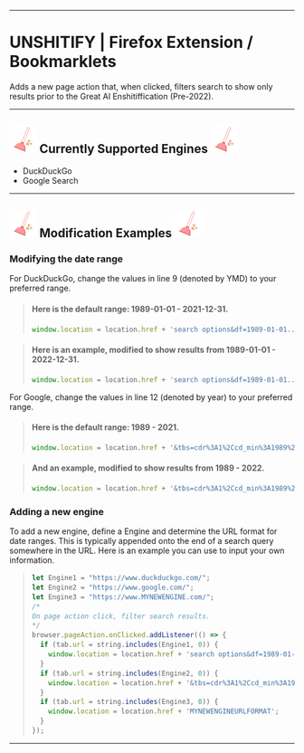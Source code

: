 <hr />

# **UNSHITIFY** | Firefox Extension / Bookmarklets


Adds a new page action that, when clicked, filters search to show only results prior to the Great AI Enshitiffication (Pre-2022).
<hr />

## ![An icon of a plunger.](https://github.com/symphonymarie/Unshitify/blob/main/icons/unshit-48.png)  Currently Supported Engines ![An icon of a plunger.](https://github.com/symphonymarie/Unshitify/blob/main/icons/unshit-48.png) 
* DuckDuckGo
* Google Search

<hr />
  
## ![An icon of a plunger.](https://github.com/symphonymarie/Unshitify/blob/main/icons/unshit-48.png)  Modification Examples ![An icon of a plunger.](https://github.com/symphonymarie/Unshitify/blob/main/icons/unshit-48.png) 


### Modifying the date range

For DuckDuckGo, change the values in line 9 (denoted by YMD) to your preferred range.
>
> #### Here is the default range: 1989-01-01 - 2021-12-31.
> ```js
> window.location = location.href + 'search options&df=1989-01-01..2021-12-31';
> 

>
> #### Here is an example, modified to show results from 1989-01-01 - 2022-12-31.
> ```js
> window.location = location.href + 'search options&df=1989-01-01..2022-12-31';
> 

For Google, change the values in line 12 (denoted by year) to your preferred range.
>
> #### Here is the default range: 1989 - 2021.
> ```js
> window.location = location.href + '&tbs=cdr%3A1%2Ccd_min%3A1989%2Ccd_max%3A2021&tbm=';
> 

>
>  #### And an example, modified to show results from 1989 - 2022.
> ```js
> window.location = location.href + '&tbs=cdr%3A1%2Ccd_min%3A1989%2Ccd_max%3A2022&tbm=';
>


### Adding a new engine

To add a new engine, define a Engine and determine the URL format for date ranges. This is typically appended onto the end of a search query somewhere in the URL. Here is an example you can use to input your own information.
> ```js
> let Engine1 = "https://www.duckduckgo.com/";
> let Engine2 = "https://www.google.com/";
> let Engine3 = "https://www.MYNEWENGINE.com/";
> /*
> On page action click, filter search results.
> */
> browser.pageAction.onClicked.addListener(() => {
>   if (tab.url = string.includes(Engine1, 0)) {
>     window.location = location.href + 'search options&df=1989-01-01..2021-12-31';
>   }
>   if (tab.url = string.includes(Engine2, 0)) {
>     window.location = location.href + '&tbs=cdr%3A1%2Ccd_min%3A1989%2Ccd_max%3A2021&tbm=';
>   }
>   if (tab.url = string.includes(Engine3, 0)) {
>     window.location = location.href + 'MYNEWENGINEURLFORMAT';
>   }
> });


     
***
